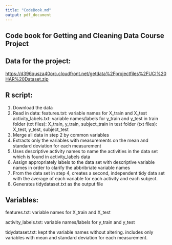 ```yaml
---
title: "CodeBook.md"
output: pdf_document
---
```


## Code book for Getting and Cleaning Data Course Project

## Data for the project:
https://d396qusza40orc.cloudfront.net/getdata%2Fprojectfiles%2FUCI%20HAR%20Dataset.zip

## R script:
1. Download the data
2. Read in data: 
    features.txt: variable names for X_train and X_test
    activity_labels.txt: variable names/labels for y_train and y_test
    in train folder (txt files): X_train, y_train, subject_train
    in test folder (txt files): X_test, y_test, subject_test
3. Merge all data in step 2 by common variables
4. Extracts only the variables with measurements on the mean and standard deviation for each measurement
5. Uses descriptive activity names to name the activities in the data set which is found in activity_labels data
6. Assign appropriately labels to the data set with descriptive variable names in order to clarify the abbribriate variable names
7. From the data set in step 4, creates a second, independent tidy data set with the average of each variable for each activity and each subject.
8. Generates tidydataset.txt as the output file


## Variables:  
features.txt: variable names for X_train and X_test

activity_labels.txt: variable names/labels for y_train and y_test

tidydataset.txt: kept the variable names without altering. includes only variables with mean and standard deviation for each measurement.         



